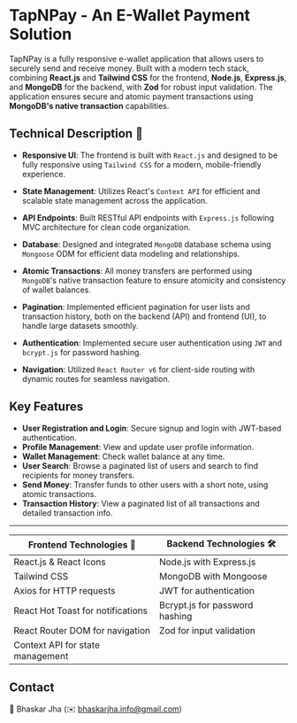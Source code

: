 # TapNPay - An E-Wallet Payment Solution

TapNPay is a fully responsive e-wallet application that allows users to securely send and receive money. Built with a modern tech stack, combining **React.js** and **Tailwind CSS** for the frontend, **Node.js**, **Express.js**, and **MongoDB** for the backend, with **Zod** for robust input validation. The application ensures secure and atomic payment transactions using **MongoDB's native transaction** capabilities.


## Technical Description 📃

- **Responsive UI**: The frontend is built with `React.js` and designed to be fully responsive using `Tailwind CSS` for a modern, mobile-friendly experience. 

- **State Management**: Utilizes React's `Context API` for efficient and scalable state management across the application.

- **API Endpoints**: Built RESTful API endpoints with `Express.js` following MVC architecture for clean code organization. 

- **Database**: Designed and integrated `MongoDB` database schema using `Mongoose` ODM for efficient data modeling and relationships. 

- **Atomic Transactions**: All money transfers are performed using `MongoDB`'s native transaction feature to ensure atomicity and consistency of wallet balances. 

- **Pagination**: Implemented efficient pagination for user lists and transaction history, both on the backend (API) and frontend (UI), to handle large datasets smoothly. 

- **Authentication**: Implemented secure user authentication using `JWT` and `bcrypt.js` for password hashing. 

- **Navigation**: Utilized `React Router v6` for client-side routing with dynamic routes for seamless navigation.


## Key Features

- **User Registration and Login**: Secure signup and login with JWT-based authentication.
- **Profile Management**: View and update user profile information.
- **Wallet Management**: Check wallet balance at any time.
- **User Search**:  Browse a paginated list of users and search to find recipients for money transfers.
- **Send Money**: Transfer funds to other users with a short note, using atomic transactions.
- **Transaction History**: View a paginated list of all transactions and detailed transaction info.


---

<div align="center">

| Frontend Technologies 🎨         | Backend Technologies 🛠           |
|----------------------------------|-----------------------------------|
| React.js & React Icons           | Node.js with Express.js           |
| Tailwind CSS                     | MongoDB with Mongoose             |
| Axios for HTTP requests          | JWT for authentication            |
| React Hot Toast for notifications| Bcrypt.js for password hashing    |
| React Router DOM for navigation  | Zod for input validation          |
| Context API for state management |                                   |

</div>


## Contact

👾 Bhaskar Jha (✉️ [bhaskarjha.info@gmail.com](mailto:bhaskarjha.info@gmail.com))
